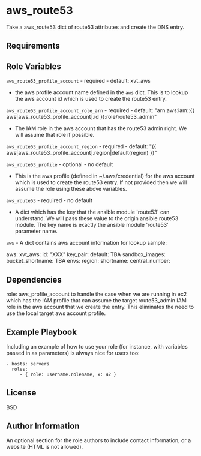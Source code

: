 aws_route53
=========

Take a aws_route53 dict of route53 attributes and create the DNS entry.

Requirements
------------


Role Variables
--------------

`aws_route53_profile_account` - required - default: xvt_aws 
 - the aws profile account name defined in the `aws` dict. This is to lookup
   the aws account id which is used to create the route53 entry.

`aws_route53_profile_account_role_arn` - required - default: "arn:aws:iam::{{
   aws[aws_route53_profile_account].id }}:role/route53_admin" 
 - The IAM role in the aws account that has the route53 admin right. We will
 assume that role if possible.

`aws_route53_profile_account_region` - required - default: "{{
   aws[aws_route53_profile_account].region|default(region) }}"

`aws_route53_profile` - optional - no default 
 - This is the aws profile (defined in ~/.aws/credential) for the aws account
   which is used to create the route53 entry. If not provided then we will
   assume the role using these above variables.

`aws_route53` - required - no default 
 - A dict which has the key that the ansible module 'route53' can understand.
   We will pass these value to the origin ansible route53 module.
   The key name is exactly the ansible module 'route53' parameter name.

`aws` - A dict contains aws account information for lookup
  sample:

  aws:
    xvt_aws:
      id: "XXX"
      key_pair:
        default: TBA
      sandbox_images:
      bucket_shortname: TBA
      envs:
      region:
      shortname:
      central_number:

Dependencies
------------

role: aws_profile_account 
      to handle the case when we are running in ec2 which has the IAM profile
      that can assume the target route53_admin IAM role in the aws account that
      we create the entry.
      This eliminates the need to use the local target aws account profile.

Example Playbook
----------------

Including an example of how to use your role (for instance, with variables passed in as parameters) is always nice for users too:

    - hosts: servers
      roles:
         - { role: username.rolename, x: 42 }

License
-------

BSD

Author Information
------------------

An optional section for the role authors to include contact information, or a website (HTML is not allowed).

